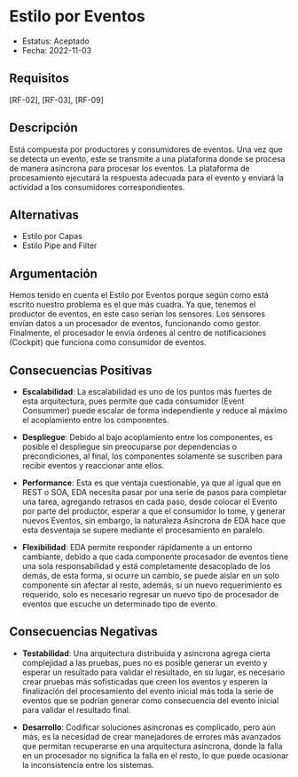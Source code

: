 # Estilo por Eventos
  - Estatus: Aceptado
  - Fecha: 2022-11-03

## Requisitos 

[RF-02], [RF-03], [RF-09]

## Descripción

Está compuesta por productores y consumidores de eventos. Una vez que se detecta un evento, este se transmite a una plataforma donde se procesa de manera asíncrona para procesar los eventos. La plataforma de procesamiento ejecutará la respuesta adecuada para el evento y enviará la actividad a los consumidores correspondientes.

## Alternativas

   - Estilo por Capas
   - Estilo Pipe and Filter

## Argumentación

Hemos tenido en cuenta el Estilo por Eventos porque según como está escrito nuestro problema es el que más cuadra. Ya que, tenemos el productor de eventos, en este caso serían los sensores. Los sensores envían datos a un procesador de eventos, funcionando como gestor. Finalmente, el procesador le envía órdenes al centro de notificaciones (Cockpit) que funciona como consumidor de eventos.

## Consecuencias Positivas

   - **Escalabilidad**: La escalabilidad es uno de los puntos más fuertes de esta arquitectura, pues permite que cada consumidor (Event Consummer) puede escalar de forma independiente y reduce al máximo el acoplamiento entre los componentes.

   - **Despliegue**: Debido al bajo acoplamiento entre los componentes, es posible el despliegue sin preocuparse por dependencias o precondiciones, al final, los componentes solamente se suscriben para recibir eventos y reaccionar ante ellos.
   
   - **Performance**: Esta es que ventaja cuestionable, ya que al igual que en REST o SOA, EDA necesita pasar por una serie de pasos para completar una tarea, agregando retrasos en cada paso, desde colocar el Evento por parte del productor, esperar a que el consumidor lo tome, y generar nuevos Eventos, sin embargo, la naturaleza Asíncrona de EDA hace que esta desventaja se supere mediante el procesamiento en paralelo.

   - **Flexibilidad**: EDA permite responder rápidamente a un entorno cambiante, debido a que cada componente procesador de eventos tiene una sola responsabilidad y está completamente desacoplado de los demás, de esta forma, si ocurre un cambio, se puede aislar en un solo componente sin afectar al resto, además, si un nuevo requerimiento es requerido, solo es necesario regresar un nuevo tipo de procesador de eventos que escuche un determinado tipo de evento.
   
## Consecuencias Negativas
   - **Testabilidad**: Una arquitectura distribuida y asíncrona agrega cierta complejidad a las pruebas, pues no es posible generar un evento y esperar un resultado para validar el resultado, en su lugar, es necesario crear pruebas más sofisticadas que creen los eventos y esperen la finalización del procesamiento del evento inicial más toda la serie de eventos que se podrían generar como consecuencia del evento inicial para validar el resultado final.
   
   - **Desarrollo**: Codificar soluciones asíncronas es complicado, pero aún más, es la necesidad de crear manejadores de errores más avanzados que permitan recuperarse en una arquitectura asíncrona, donde la falla en un procesador no significa la falla en el resto, lo que puede ocasionar la inconsistencia entre los sistemas.

